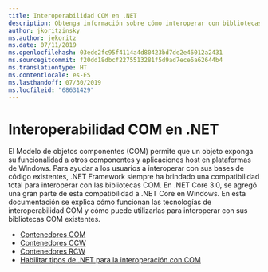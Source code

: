 ```yaml
---
title: Interoperabilidad COM en .NET
description: Obtenga información sobre cómo interoperar con bibliotecas COM en .NET.
author: jkoritzinsky
ms.author: jekoritz
ms.date: 07/11/2019
ms.openlocfilehash: 03ede2fc95f4114a4d80423bd7de2e46012a2431
ms.sourcegitcommit: f20dd18dbcf2275513281f5d9ad7ece6a62644b4
ms.translationtype: HT
ms.contentlocale: es-ES
ms.lasthandoff: 07/30/2019
ms.locfileid: "68631429"
---
```

# <a name="com-interop-in-net"></a>Interoperabilidad COM en .NET

El Modelo de objetos componentes (COM) permite que un objeto exponga su funcionalidad a otros componentes y aplicaciones host en plataformas de Windows. Para ayudar a los usuarios a interoperar con sus bases de código existentes, .NET Framework siempre ha brindado una compatibilidad total para interoperar con las bibliotecas COM. En .NET Core 3.0, se agregó una gran parte de esta compatibilidad a .NET Core en Windows. En esta documentación se explica cómo funcionan las tecnologías de interoperabilidad COM y cómo puede utilizarlas para interoperar con sus bibliotecas COM existentes.

- [Contenedores COM](./com-wrappers.md)
- [Contenedores CCW](./com-callable-wrapper.md)
- [Contenedores RCW](./runtime-callable-wrapper.md)
- [Habilitar tipos de .NET para la interoperación con COM](./qualify-net-types-for-interoperation.md)
